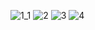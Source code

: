 
![1_1](https://github.com/DanilaSosnin/lab2_TGBot/assets/163729535/15e22cbb-6dbf-41a1-a35d-85714a8c6260)
![2](https://github.com/DanilaSosnin/lab2_TGBot/assets/163729535/6986149a-3979-452b-94c0-a733dba1a58e)
![3](https://github.com/DanilaSosnin/lab2_TGBot/assets/163729535/a72be76e-1d5b-4ede-b880-d24205fdcce5)
![4](https://github.com/DanilaSosnin/lab2_TGBot/assets/163729535/0071376b-49e9-4a70-a53e-51f4e12db347)
